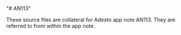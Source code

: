 "# AN113" 

These source files are collateral for Adesto app note AN113. They are referred to from within the app note.
